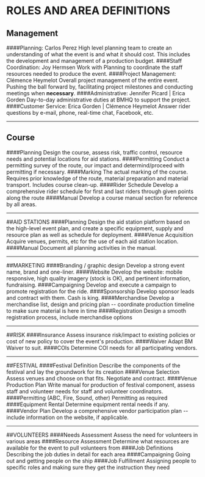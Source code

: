 # ROLES AND AREA DEFINITIONS

## Management
####Planning: Carlos Perez
High level planning team to create an understanding of what the event is and what it should cost. This includes the development and management of a production budget.
####Staff Coordination: Joy Hermsen
Work with Planning to coordinate the staff resources needed to produce the event.
####Project Management: Clémence Heymelot
Overall project management of the entire event. Pushing the ball forward by, facilitating project milestones and conducting meetings when **necessary**.
####Administrative: Jennifer Picard | Erica Gorden
Day-to-day administrative duties at BMHQ to support the project.
####Customer Service: Erica Gorden | Clémence Heymelot
Answer rider questions by e-mail, phone, real-time chat, Facebook, etc.

---

## Course
####Planning
Design the course, assess risk, traffic control, resource needs and potential locations for aid stations.
####Permitting
Conduct a permitting survey of the route, our impact and determind/proceed with permitting if necessary.
####Marking
The actual marking of the course. Requires prior knowledge of the route, material preparation and material transport. Includes course clean-up.
####Rider Schedule
Develop a comprehensive rider schedule for first and last riders through given points along the route
####Manual
Develop a course manual section for reference by all areas.

---

##AID STATIONS
####Planning
Design the aid station platform based on the high-level event plan, and create a specific equipment, supply and resource plan as well as schedule for deployment.
####Venue Acquisition
Acquire venues, permits, etc for the use of each aid station location.
####Manual
Document all planning activities in the manual.

---

##MARKETING
####Branding / graphic design
Develop a strong event name, brand and one-liner.
####Website
Develop the website: mobile responsive, high quality imagery (stock is OK), and pertinent information, fundraising.
####Campaigning
Develop and execute a campaign to promote registration for the ride.
####Sponsorship
Develop sponsor leads and contract with them. Cash is king.
####Merchandise
Develop a merchandise list, design and pricing plan -- coordinate production timeline to make sure material is here in time
####Registration
Design a smooth registration process, include merchandise options

---

##RISK
####Insurance
Assess insurance risk/impact to existing policies or cost of new policy to cover the event's production.
####Waiver
Adapt BM Waiver to suit.
####COIs
Determine COI needs for all participating vendors.

---

##FESTIVAL
####Festival Definition
Describe the components of the festival and lay the groundwork for its creation
####Venue Selection
Assess venues and choose on that fits. Negotiate and contract.
####Venue Production Plan
Write manual for production of festival component, assess staff and volunteer needs for staff and volunteer coordinators.
####Permitting (ABC, Fire, Sound, other)
Permitting as required
####Equipment Rental
Determine equipment rental needs if any.
####Vendor Plan
Develop a comprehensive vendor participation plan -- include information on the website, if applicable.

---

##VOLUNTEERS
####Needs Assessment
Assess the need for volunteers in various areas
####Resource Assessment
Determine what resources are available for the event to pull volunteers from
####Job Definitions
Describing the job duties in detail for each area
####Campaigning
Going out and getting people on the ship
####Job Fulfillment
Assigning people to specific roles and making sure they get the instruction they need

